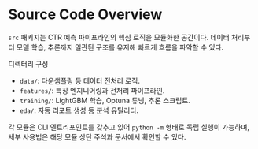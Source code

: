 # Source Code Overview
`src` 패키지는 CTR 예측 파이프라인의 핵심 로직을 모듈화한 공간이다. 데이터 처리부터 모델 학습, 추론까지 일관된 구조를 유지해 빠르게 흐름을 파악할 수 있다.

디렉터리 구성
- `data/`: 다운샘플링 등 데이터 전처리 로직.
- `features/`: 특징 엔지니어링과 전처리 파이프라인.
- `training/`: LightGBM 학습, Optuna 튜닝, 추론 스크립트.
- `eda/`: 자동 리포트 생성 등 분석 유틸리티.

각 모듈은 CLI 엔트리포인트를 갖추고 있어 `python -m` 형태로 독립 실행이 가능하며, 세부 사용법은 해당 모듈 상단 주석과 문서에서 확인할 수 있다.
